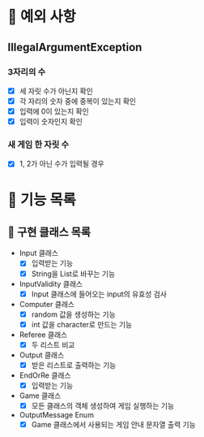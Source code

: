 # 🚀 예외 사항

## IllegalArgumentException

### 3자리의 수

- [x] 세 자릿 수가 아닌지 확인
- [x] 각 자리의 숫자 중에 중복이 있는지 확인
- [x] 입력에 0이 있는지 확인
- [x] 입력이 숫자인지 확인

### 새 게임 한 자릿 수

- [x] 1, 2가 아닌 수가 입력될 경우

# 🚀 기능 목록

## 🚀 구현 클래스 목록

- Input 클래스
  - [x] 입력받는 기능
  - [x] String을 List로 바꾸는 기능
- InputValidity 클래스
  - [x] Input 클래스에 들어오는 input의 유효성 검사
- Computer 클래스
  - [x] random 값을 생성하는 기능
  - [x] int 값을 character로 만드는 기능
- Referee 클래스
  - [x] 두 리스트 비교
- Output 클래스
  - [x] 받은 리스트로 출력하는 기능
- EndOrRe 클래스
  - [x] 입력받는 기능
- Game 클래스
  - [x] 모든 클래스의 객체 생성하여 게임 실행하는 기능
- OutputMessage Enum
  - [x] Game 클래스에서 사용되는 게임 안내 문자열 출력 기능